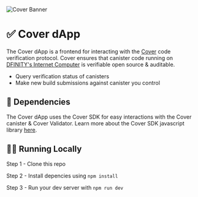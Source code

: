 ![Cover Banner](https://miro.medium.com/max/700/1*r28WBtQiGI3FpgrvWO2avg.png)

# ✅ Cover dApp

The Cover dApp is a frontend for interacting with the [Cover](https://github.com/psychedelic/cover) code verification protocol. Cover ensures that canister code running on [DFINITY's Internet Computer](https://dfinity.org/) is verifiable open source & auditable.

- Query verification status of canisters
- Make new build submissions against canister you control

## 🤝 Dependencies

The Cover dApp uses the Cover SDK for easy interactions with the Cover canister & Cover Validator. Learn more about the Cover SDK javascript library [here](https://github.com/Psychedelic/cover-sdk).

## 🏃‍♂️ Running Locally

Step 1 - Clone this repo

Step 2 - Install depencies using `npm install`

Step 3 - Run your dev server with `npm run dev`
